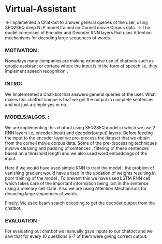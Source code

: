 # Virtual-Assistant

-> Implemented a Chat-bot to answer general queries of the user, using SEQ2SEQ deep NLP model trained on Cornell movie Corpus data.
-> The model comprises of Encoder and Decoder RNN layers that uses Attention mechanisms for decoding large sequences of words.


### MOTIVATION :

Nowadays many companies are making extensive use of chatbots such as google assistant or cortana where the input is in the form of speech i.e, they implement speech recognition . 


### INTRO:

We Implemented a Chat-bot that answers general queries of the user. What makes this chatbot unique is that  we get the output in complete sentences and not just a simple yes or no.  

### MODELS/ALGOS. : 

We are implementing this chatbot using SEQ2SEQ model in which we use 2 RNN layers i.e, encoder(input) and decoder(output) layers. Before feeding the input to the encoder layer we pre-process the dataset that we obtain from the cornell movie corpus data. Some of the pre-processing techniques involve cleaning and padding of sentences , filtering of these sentences based on a threshold length and we also used word embeddings of the input. 

Here if we would have used simple RNN to train the model , the problem of vanishing gradient would have arised in the updation of weights resulting in poor training of the model . To prevent this we have used LSTM RNN cell which takes care of the important information being lost in the sentence using a memory cell state. Also we are using Attention Mechanisms for decoding large sequences of words.


Finally, We used beam search decoding to get the decoder output from the chatbot.

### EVALUATION :

For evaluating out chatbot we manually gave inputs to our chatbot and we saw that for every 10 questions 6-7 of them were giving correct output.

